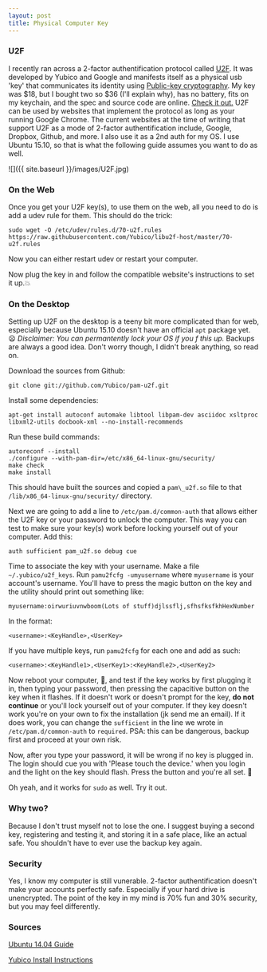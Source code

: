 ```yaml
---
layout: post
title: Physical Computer Key
---
```



### U2F

I recently ran across a 2-factor authentification protocol called [U2F](https://en.wikipedia.org/wiki/Universal_2nd_Factor). It was developed by Yubico and Google and manifests itself as a physical usb 'key'
that communicates its identity using [Public-key cryptography](https://en.wikipedia.org/wiki/Public-key_cryptography). My key was $18, but I bought two so $36 (I'll explain why), has no battery, fits on my keychain,
and the spec and source code are online. [Check it out.](https://www.yubico.com/products/yubikey-hardware/)
U2F can be used by websites that implement
the protocol as long as your running Google Chrome. The current websites at the time of
writing that support U2F as a mode of 2-factor authentification include,
Google, Dropbox, Github, and more. I also use it as a 2nd auth for my OS. I use
Ubuntu 15.10, so that is what the following guide assumes you want to do as
well.

![]({{ site.baseurl }}/images/U2F.jpg)

### On the Web

Once you get your U2F key(s), to use them on the web, all you need to do is add
a udev rule for them. This should do the trick:

~~~
sudo wget -O /etc/udev/rules.d/70-u2f.rules https://raw.githubusercontent.com/Yubico/libu2f-host/master/70-u2f.rules
~~~~~~~~

Now you can either restart udev or restart your computer.

Now plug the key in and follow the compatible website's instructions to set it
up.:boom:

### On the Desktop

Setting up U2F on the desktop is a teeny bit more complicated than for web,
especially because Ubuntu 15.10 doesn't have an official `apt` package yet.
:frowning: _Disclaimer: You can permantently lock your OS if you f this up._
Backups are always a good idea. Don't worry though, I didn't break anything, so read on.

Download the sources from Github:

~~~
git clone git://github.com/Yubico/pam-u2f.git
~~~

Install some dependencies:

~~~
apt-get install autoconf automake libtool libpam-dev asciidoc xsltproc libxml2-utils docbook-xml --no-install-recommends
~~~

Run these build commands:

~~~
autoreconf --install
./configure --with-pam-dir=/etc/x86_64-linux-gnu/security/
make check
make install
~~~

This should have built the sources and copied a `pam\_u2f.so` file to that
`/lib/x86_64-linux-gnu/security/` directory.

Next we are going to add a line to `/etc/pam.d/common-auth` that allows either the U2F key
or your password to unlock the computer. This way you can test to make sure
your key(s) work before locking yourself out of your computer. Add this:

~~~
auth sufficient pam_u2f.so debug cue
~~~

Time to associate the key with your username. Make a file
`~/.yubico/u2f_keys`. Run `pamu2fcfg -umyusername` where `myusername` is your
account's username. You'll have to press the magic button on the key and the
utility should print out something like:

~~~
myusername:oirwuriuvnwboom(Lots of stuff)djlssflj,sfhsfksfkhHexNumber
~~~

In the format:

~~~
<username>:<KeyHandle>,<UserKey>
~~~

If you have multiple keys, run `pamu2fcfg` for each one and add as such:

~~~
<username>:<KeyHandle1>,<UserKey1>:<KeyHandle2>,<UserKey2>
~~~

Now reboot your computer, :pray:, and test if the key works by first plugging it in,
then typing your password, then pressing the capacitive
button on the key when it flashes. If it doesn't work or doesn't prompt for the key, __do not continue__ or you'll lock yourself out of your computer. If they key doesn't work you're on your own to fix the installation (jk send me an
email). If it does work, you can change the `sufficient` in the line we wrote
in `/etc/pam.d/common-auth` to `required`. PSA: this can be dangerous, backup first and proceed at
your own risk.

Now, after you type your password, it will be wrong if no key is plugged in.
The login should cue you with 'Please touch the device.' when you login and the
light on the key should flash. Press the button and you're all set. :clap:

Oh yeah, and it works for `sudo` as well. Try it out.

### Why two?

Because I don't trust myself not to lose the one. I suggest buying a second
key, registering and testing it, and storing it in a safe place, like an actual
safe. You shouldn't have to ever use the backup key again.

### Security

Yes, I know my computer is still vunerable. 2-factor authentification doesn't
make your accounts perfectly safe. Especially if your hard drive is
unencrypted. The point of the key in my mind is 70% fun and 30% security, but
you may feel differently.

### Sources

[Ubuntu 14.04 Guide](https://seabre.github.io/blog/2015/10/17/local-two-factor-authentication-with-u2f-on-ubuntu-14-dot-04/)

[Yubico Install Instructions](https://developers.yubico.com/pam-u2f/)
